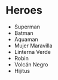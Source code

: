 # Heroes

* Superman
* Batman
* Aquaman
* Mujer Maravilla
* Linterna Verde
* Robin
* Volcán Negro
* Hijitus
